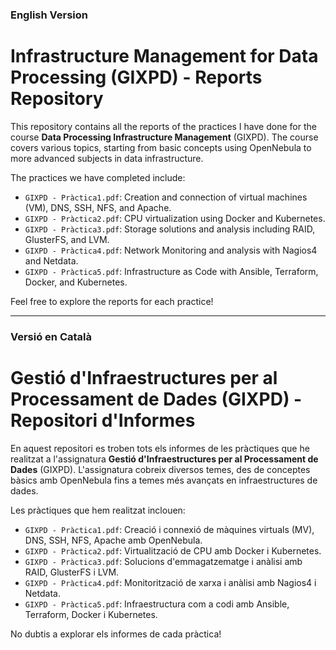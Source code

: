 ### English Version

# Infrastructure Management for Data Processing (GIXPD) - Reports Repository

This repository contains all the reports of the practices I have done for the course **Data Processing Infrastructure Management** (GIXPD). The course covers various topics, starting from basic concepts using OpenNebula to more advanced subjects in data infrastructure. 

The practices we have completed include:

- `GIXPD - Pràctica1.pdf`: Creation and connection of virtual machines (VM), DNS, SSH, NFS, and Apache. 
- `GIXPD - Pràctica2.pdf`: CPU virtualization using Docker and Kubernetes. 
- `GIXPD - Pràctica3.pdf`: Storage solutions and analysis including RAID, GlusterFS, and LVM. 
- `GIXPD - Pràctica4.pdf`: Network Monitoring and analysis with Nagios4 and Netdata. 
- `GIXPD - Pràctica5.pdf`: Infrastructure as Code with Ansible, Terraform, Docker, and Kubernetes. 

Feel free to explore the reports for each practice!

---

### Versió en Català

# Gestió d'Infraestructures per al Processament de Dades (GIXPD) - Repositori d'Informes

En aquest repositori es troben tots els informes de les pràctiques que he realitzat a l'assignatura **Gestió d'Infraestructures per al Processament de Dades** (GIXPD). L'assignatura cobreix diversos temes, des de conceptes bàsics amb OpenNebula fins a temes més avançats en infraestructures de dades.

Les pràctiques que hem realitzat inclouen:

- `GIXPD - Pràctica1.pdf`: Creació i connexió de màquines virtuals (MV), DNS, SSH, NFS, Apache amb OpenNebula. 
- `GIXPD - Pràctica2.pdf`: Virtualització de CPU amb Docker i Kubernetes. 
- `GIXPD - Pràctica3.pdf`: Solucions d'emmagatzematge i anàlisi amb RAID, GlusterFS i LVM.
- `GIXPD - Pràctica4.pdf`: Monitorització de xarxa i anàlisi amb Nagios4 i Netdata.
- `GIXPD - Pràctica5.pdf`: Infraestructura com a codi amb Ansible, Terraform, Docker i Kubernetes. 

No dubtis a explorar els informes de cada pràctica!
